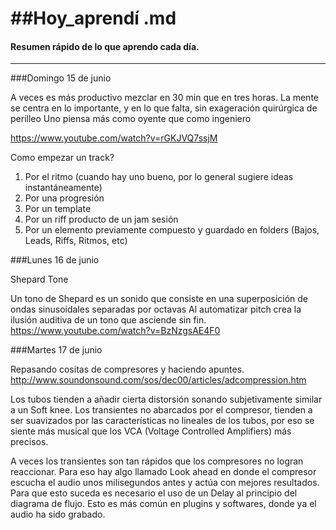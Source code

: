 ##Hoy_aprendí .md
==============

#### Resumen rápido de lo que aprendo cada día.
----------------

###Domingo 15 de junio

A veces es más productivo mezclar en 30 min que en tres horas.
La mente se centra en lo importante, y en lo que falta, sin exageración quirúrgica de perilleo 
Uno piensa más como oyente que como ingeniero      

https://www.youtube.com/watch?v=rGKJVQ7ssjM   

Como empezar un track?   

1.	Por el ritmo  (cuando hay uno bueno, por lo general sugiere ideas  instantáneamente)  
2.	Por una progresión      
3.	Por un template       
4.	Por un riff producto de un jam sesión      
5.	Por un elemento previamente compuesto y guardado en folders (Bajos, Leads, Riffs, Ritmos, etc)      


###Lunes 16 de junio

Shepard Tone    

Un tono de Shepard es un sonido que consiste en una superposición de ondas sinusoidales separadas por octavas Al automatizar  pitch crea la ilusión auditiva de un tono que asciende sin fin.  
https://www.youtube.com/watch?v=BzNzgsAE4F0   


###Martes 17 de junio

Repasando cositas de compresores y haciendo apuntes.  
http://www.soundonsound.com/sos/dec00/articles/adcompression.htm  


Los tubos tienden a añadir cierta distorsión  sonando subjetivamente similar a un Soft knee. Los transientes no abarcados por el compresor, tienden a ser suavizados por las características no lineales de los tubos, por eso se siente más musical que los VCA (Voltage Controlled Amplifiers) más precisos.   

A veces los transientes son tan rápidos que los compresores no logran reaccionar. Para eso hay algo llamado Look ahead en donde el compresor escucha el audio unos milisegundos antes y actúa con mejores resultados.  Para que esto suceda es necesario el uso de un Delay al principio del diagrama de flujo.  Esto es más común en plugins y softwares, donde ya el audio ha sido grabado.
